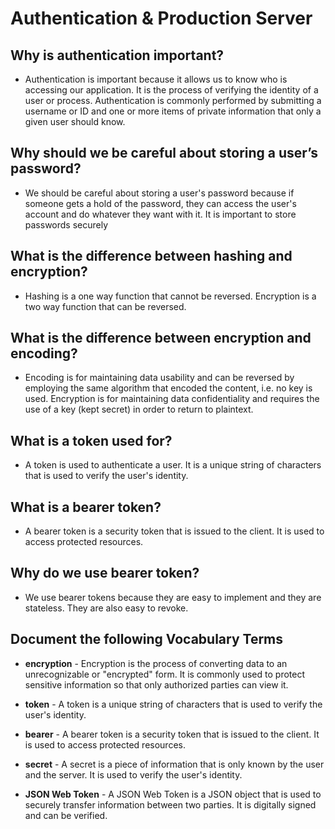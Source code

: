  # Authentication & Production Server

## Why is authentication important?
- Authentication is important because it allows us to know who is accessing our application. It is the process of verifying the identity of a user or process. Authentication is commonly performed by submitting a username or ID and one or more items of private information that only a given user should know.

## Why should we be careful about storing a user’s password?
- We should be careful about storing a user's password because if someone gets a hold of the password, they can access the user's account and do whatever they want with it. It is important to store passwords securely

## What is the difference between hashing and encryption?
- Hashing is a one way function that cannot be reversed. Encryption is a two way function that can be reversed.

## What is the difference between encryption and encoding?
- Encoding is for maintaining data usability and can be reversed by employing the same algorithm that encoded the content, i.e. no key is used. Encryption is for maintaining data confidentiality and requires the use of a key (kept secret) in order to return to plaintext.

## What is a token used for?
- A token is used to authenticate a user. It is a unique string of characters that is used to verify the user's identity.

## What is a bearer token?
- A bearer token is a security token that is issued to the client. It is used to access protected resources.

## Why do we use bearer token?
- We use bearer tokens because they are easy to implement and they are stateless. They are also easy to revoke.

## Document the following Vocabulary Terms
- **encryption** - Encryption is the process of converting data to an unrecognizable or "encrypted" form. It is commonly used to protect sensitive information so that only authorized parties can view it.

- **token** - A token is a unique string of characters that is used to verify the user's identity.

- **bearer** - A bearer token is a security token that is issued to the client. It is used to access protected resources.

- **secret** - A secret is a piece of information that is only known by the user and the server. It is used to verify the user's identity.

- **JSON Web Token** - A JSON Web Token is a JSON object that is used to securely transfer information between two parties. It is digitally signed and can be verified.

